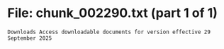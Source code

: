 ﻿# File: chunk_002290.txt (part 1 of 1)
```
Downloads Access downloadable documents for version effective 29 September 2025
```


